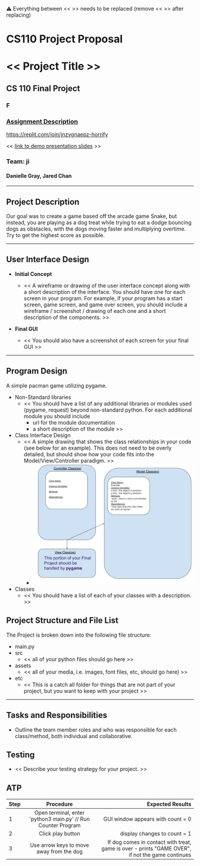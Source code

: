 :warning: Everything between << >> needs to be replaced (remove << >> after replacing)
# CS110 Project Proposal
# << Project Title >>
## CS 110 Final Project
### F
### [Assignment Description](https://docs.google.com/document/d/1H4R6yLL7som1lglyXWZ04RvTp_RvRFCCBn6sqv-82ps/edit?usp=sharing)

https://replit.com/join/jnzvgnaepz-horrify

<< [link to demo presentation slides](#) >>

### Team: ji
#### Danielle Gray, Jared Chan

***

## Project Description

Our goal was to create a game based off the arcade game Snake, but instead, you are playing as a dog treat while trying to eat a dodge bouncing dogs as obstacles, with the dogs moving faster and multiplying overtime. Try to get the highest score as possible.

***    

## User Interface Design

- **Initial Concept**
  - << A wireframe or drawing of the user interface concept along with a short description of the interface. You should have one for each screen in your program. For example, if your program has a start screen, game screen, and game over screen, you should include a wireframe / screenshot / drawing of each one and a short description of the components. >>
    
    
- **Final GUI**
  - << You should also have a screenshot of each screen for your final GUI >>

***        

## Program Design
A simple pacman game utilizing pygame.
* Non-Standard libraries
    * << You should have a list of any additional libraries or modules used (pygame, request) beyond non-standard python. 
         For each additional module you should include
         - url for the module documentation
         - a short description of the module >>
* Class Interface Design
    * << A simple drawing that shows the class relationships in your code (see below for an example). This does not need to be overly detailed, but should show how your code fits into the Model/View/Controller paradigm. >>
        * ![class diagram](assets/class_diagram.jpg) 
* Classes
    * << You should have a list of each of your classes with a description. >>

## Project Structure and File List

The Project is broken down into the following file structure:

* main.py
* src
    * << all of your python files should go here >>
* assets
    * << all of your media, i.e. images, font files, etc, should go here) >>
* etc
    * << This is a catch all folder for things that are not part of your project, but you want to keep with your project >>

***

## Tasks and Responsibilities 

   * Outline the team member roles and who was responsible for each class/method, both individual and collaborative.

## Testing

* << Describe your testing strategy for your project. >>

## ATP

| Step                 |Procedure             |Expected Results                   |
|----------------------|:--------------------:|----------------------------------:|
|  1                   | Open terminal, enter 'python3 main.py' // Run Counter Program  |GUI window appears with count = 0  |
|  2                   | Click play button   | display changes to count = 1      |
|  3                   | Use arrow keys to move away from the dog | If dog comes in contact with treat, game is over - prints "GAME OVER", if not the game continues   |
